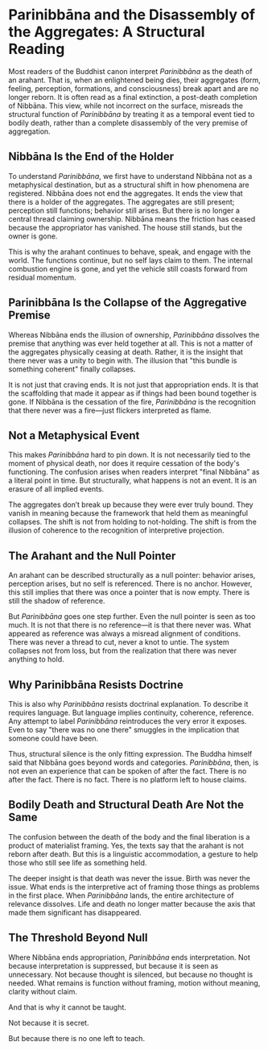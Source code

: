 # Parinibbāna and the Disassembly of the Aggregates: A Structural Reading

Most readers of the Buddhist canon interpret *Parinibbāna* as the death of an arahant. That is, when an enlightened being dies, their aggregates (form, feeling, perception, formations, and consciousness) break apart and are no longer reborn. It is often read as a final extinction, a post-death completion of Nibbāna. This view, while not incorrect on the surface, misreads the structural function of *Parinibbāna* by treating it as a temporal event tied to bodily death, rather than a complete disassembly of the very premise of aggregation.

## Nibbāna Is the End of the Holder

To understand *Parinibbāna*, we first have to understand Nibbāna not as a metaphysical destination, but as a structural shift in how phenomena are registered. Nibbāna does not end the aggregates. It ends the view that there is a holder of the aggregates. The aggregates are still present; perception still functions; behavior still arises. But there is no longer a central thread claiming ownership. Nibbāna means the friction has ceased because the appropriator has vanished. The house still stands, but the owner is gone.

This is why the arahant continues to behave, speak, and engage with the world. The functions continue, but no self lays claim to them. The internal combustion engine is gone, and yet the vehicle still coasts forward from residual momentum.

## Parinibbāna Is the Collapse of the Aggregative Premise

Whereas Nibbāna ends the illusion of ownership, *Parinibbāna* dissolves the premise that anything was ever held together at all. This is not a matter of the aggregates physically ceasing at death. Rather, it is the insight that there never was a unity to begin with. The illusion that "this bundle is something coherent" finally collapses.

It is not just that craving ends. It is not just that appropriation ends. It is that the scaffolding that made it appear as if things had been bound together is gone. If Nibbāna is the cessation of the fire, *Parinibbāna* is the recognition that there never was a fire—just flickers interpreted as flame.

## Not a Metaphysical Event

This makes *Parinibbāna* hard to pin down. It is not necessarily tied to the moment of physical death, nor does it require cessation of the body's functioning. The confusion arises when readers interpret "final Nibbāna" as a literal point in time. But structurally, what happens is not an event. It is an erasure of all implied events.

The aggregates don’t break up because they were ever truly bound. They vanish in meaning because the framework that held them as meaningful collapses. The shift is not from holding to not-holding. The shift is from the illusion of coherence to the recognition of interpretive projection.

## The Arahant and the Null Pointer

An arahant can be described structurally as a null pointer: behavior arises, perception arises, but no self is referenced. There is no anchor. However, this still implies that there was once a pointer that is now empty. There is still the shadow of reference.

But *Parinibbāna* goes one step further. Even the null pointer is seen as too much. It is not that there is no reference—it is that there never was. What appeared as reference was always a misread alignment of conditions. There was never a thread to cut, never a knot to untie. The system collapses not from loss, but from the realization that there was never anything to hold.

## Why Parinibbāna Resists Doctrine

This is also why *Parinibbāna* resists doctrinal explanation. To describe it requires language. But language implies continuity, coherence, reference. Any attempt to label *Parinibbāna* reintroduces the very error it exposes. Even to say "there was no one there" smuggles in the implication that someone could have been.

Thus, structural silence is the only fitting expression. The Buddha himself said that Nibbāna goes beyond words and categories. *Parinibbāna*, then, is not even an experience that can be spoken of after the fact. There is no after the fact. There is no fact. There is no platform left to house claims.

## Bodily Death and Structural Death Are Not the Same

The confusion between the death of the body and the final liberation is a product of materialist framing. Yes, the texts say that the arahant is not reborn after death. But this is a linguistic accommodation, a gesture to help those who still see life as something held.

The deeper insight is that death was never the issue. Birth was never the issue. What ends is the interpretive act of framing those things as problems in the first place. When *Parinibbāna* lands, the entire architecture of relevance dissolves. Life and death no longer matter because the axis that made them significant has disappeared.

## The Threshold Beyond Null

Where Nibbāna ends appropriation, *Parinibbāna* ends interpretation. Not because interpretation is suppressed, but because it is seen as unnecessary. Not because thought is silenced, but because no thought is needed. What remains is function without framing, motion without meaning, clarity without claim.

And that is why it cannot be taught.

Not because it is secret.

But because there is no one left to teach.


